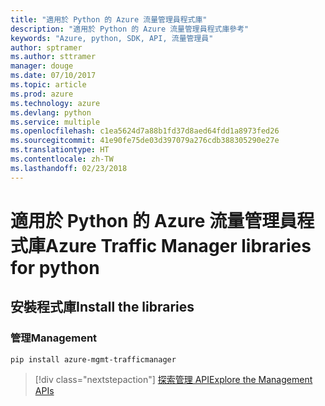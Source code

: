 ```yaml
---
title: "適用於 Python 的 Azure 流量管理員程式庫"
description: "適用於 Python 的 Azure 流量管理員程式庫參考"
keywords: "Azure, python, SDK, API, 流量管理員"
author: sptramer
ms.author: sttramer
manager: douge
ms.date: 07/10/2017
ms.topic: article
ms.prod: azure
ms.technology: azure
ms.devlang: python
ms.service: multiple
ms.openlocfilehash: c1ea5624d7a88b1fd37d8aed64fdd1a8973fed26
ms.sourcegitcommit: 41e90fe75de03d397079a276cdb388305290e27e
ms.translationtype: HT
ms.contentlocale: zh-TW
ms.lasthandoff: 02/23/2018
---
```

# <a name="azure-traffic-manager-libraries-for-python"></a><span data-ttu-id="d5b19-104">適用於 Python 的 Azure 流量管理員程式庫</span><span class="sxs-lookup"><span data-stu-id="d5b19-104">Azure Traffic Manager libraries for python</span></span>

## <a name="install-the-libraries"></a><span data-ttu-id="d5b19-105">安裝程式庫</span><span class="sxs-lookup"><span data-stu-id="d5b19-105">Install the libraries</span></span>


### <a name="management"></a><span data-ttu-id="d5b19-106">管理</span><span class="sxs-lookup"><span data-stu-id="d5b19-106">Management</span></span>

```bash
pip install azure-mgmt-trafficmanager
```
> [!div class="nextstepaction"]
> [<span data-ttu-id="d5b19-107">探索管理 API</span><span class="sxs-lookup"><span data-stu-id="d5b19-107">Explore the Management APIs</span></span>](/python/api/overview/azure/trafficmanager/management)